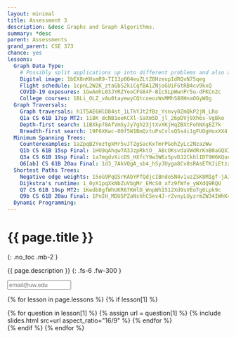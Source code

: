 ```yaml
---
layout: minimal
title: Assessment 3
description: &desc Graphs and Graph Algorithms.
summary: *desc
parent: Assessments
grand_parent: CSE 373
chance: yes
lessons:
  Graph Data Type:
    # Possibly split applications up into different problems and also add other applications?
    Digital image: 1bEX8nKHsmR9-TI13p0O4euZLtZ8HzeupIdRQvN75qeg
    Flight schedule: 1cpnL2W2K_ztaGbS2kiCqfBA1ZNjoGUiFGtRB4cv9kxQ
    COVID-19 exposures: 1GwAmhL03JYRZYeoCFG84F-BIcSLpWwnPr5u-dFKCn2c
    College courses: 1BLi_OLZ_vAu0tayewyCQtcoeozWsMMhS88HnaOGyWOg
  Graph Traversals:
    Graph traversals: h1T5AE6HlD84st_1LTkYJt2fBz_Ysnvy0ZmQkP2jN_LRo
    Q1a CS 61B 17sp MT2: 1i8K_dcNB1oeKCXl-SaXm5D_jl_26pDVj9Xh6s-VgBko
    Depth-first search: 1iBXkp78AfVmSyJy7gh23jtXvXKjHqZBXtFohNXgEZ7k
    Breadth-first search: 19F6XKwc-00f5W1BmQztuPsCvlsQSs4i1gFUOgHoxXX4
  Minimum Spanning Trees:
    Counterexamples: 1aZpqB2YeztgkMr5vJTZgSacKxTmrPGohZyLc2NzazWw
    Q1b CS 61B 15sp Final: 1HU9qAhqw7A3JzpRktO__A8cOKsvdaVWdRrKnB0aGQXI
    Q3a CS 61B 19sp Final: 1a7mgdvXicDS_HXfcY9w3W6zSpvDJ2CkhlIDT9H6KQuc
    Q6[ab] CS 61B 20au Final: 1d3_7AkVQgA_sb4_hSyJUyga8Cv8sRAsETKJiEtzzsAs
  Shortest Paths Trees:
    Negative edge weights: 15oG9PqQSrKAbYPfQdjcIBndoSN4v1uzZSK8MIgf-jAI
    Dijkstra's runtime: 1_0yX1pqXkNbZuVbgMr_EMcS0_xfz9fWfe_yWXdQ9RQU
    Q7 CS 61B 19sp MT2: 1Kedb8gfWhUKR67KWlD_WnpWh1512Xd9sVEoTg6Lpk9c
    Q9b CS 61B 20au Final: 1PnIH_MDU5PZaNshhC5ev4J-rZvnyLUyzrmZW34IWhK4
  Dynamic Programming:
---
```


# {{ page.title }}
{: .no_toc .mb-2 }

{{ page.description }}
{: .fs-6 .fw-300 }

<input id="email" type="email" size="15" placeholder="email@uw.edu" class="text-beta p-2 mb-2" />

{% for lesson in page.lessons %}
{% if lesson[1] %}
<div id="{{ lesson[0] | slugify }}" class="questions">
{% for question in lesson[1] %}
{% assign url = question[1] %}
{% include slides.html src=url aspect_ratio="16/9" %}
{% endfor %}
</div>
{% endif %}
{% endfor %}

<script>
{% include_relative _unhide.js %}
</script>
